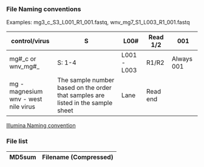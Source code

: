 
### File Naming conventions

Examples: mg3_c_S3_L001_R1_001.fastq, wnv_mg7_S1_L003_R1_001.fastq


| control/virus       | S       | L00#        |  Read 1/2 | 001        |
| ------------------  | ------- | ----------- | ----------| ---------- |
| mg#_c or wnv_mg#\_  | S: 1-4  | L001 - L003 | R1/R2     | Always 001 |
| mg - magnesium <br> wnv - west nile virus | The sample number based on the order that samples are listed in the sample sheet | Lane | Read end ||

[Illumina Naming convention](https://help.basespace.illumina.com/files-used-by-basespace/fastq-files)


### File list

| MD5sum | Filename (Compressed) |
| ------ | --------------------- |


